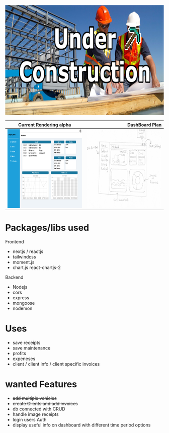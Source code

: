 <img src="./client/img/underconstruction.png" width=100% height=350px/>

|                     Current Rendering alpha                     |                                                          DashBoard Plan |
| :-------------------------------------------------------------: | ----------------------------------------------------------------------: |
| <img src="./client/img/alpha_v2.png" width=500px height=250px/> | <img src="./client/img/dashboard_sketch.jpg" width=500px height=250px/> |

# Packages/libs used

Frontend

- nextjs / reactjs
- tailwindcss
- moment.js
- chart.js react-chartjs-2

Backend

- Nodejs
- cors
- express
- mongoose
- nodemon

# Uses

- save receipts
- save maintenance
- profits
- expeneses
- client / client info / client specific invoices

# wanted Features

- ~~add multiple vehicles~~
- ~~create Clients and add invoices~~
- db connected with CRUD
- handle image receipts
- login users Auth
- display useful info on dashboard with different time period options
